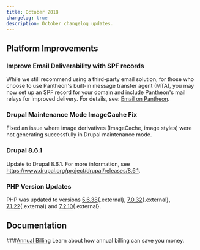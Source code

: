 ```yaml
---
title: October 2018
changelog: true
description: October changelog updates.
---
```


## Platform Improvements
### Improve Email Deliverability with SPF records
While we still recommend using a third-party email solution, for those who choose to use Pantheon's built-in message transfer agent (MTA), you may now set up an SPF record for your domain and include Pantheon's mail relays for improved delivery. For details, see: [Email on Pantheon](/docs/email/#are-there-spf-records-for-pantheons-local-mta-postfix).

### Drupal Maintenance Mode ImageCache Fix
Fixed an issue where image derivatives (ImageCache, image styles) were not generating successfully in Drupal maintenance mode.

### Drupal 8.6.1 
Update to Drupal 8.6.1. For more information, see <https://www.drupal.org/project/drupal/releases/8.6.1>.

### PHP Version Updates
PHP was updated to versions [5.6.38](http://php.net/ChangeLog-5.php#5.6.38){.external}, [7.0.32](http://php.net/ChangeLog-7.php#7.0.32){.external}, [7.1.22](http://php.net/ChangeLog-7.php#7.1.22){.external} and [7.2.10](http://php.net/ChangeLog-7.php#7.2.10){.external}.

## Documentation
###[Annual Billing](/docs/annual-billing/)
Learn about how annual billing can save you money.

